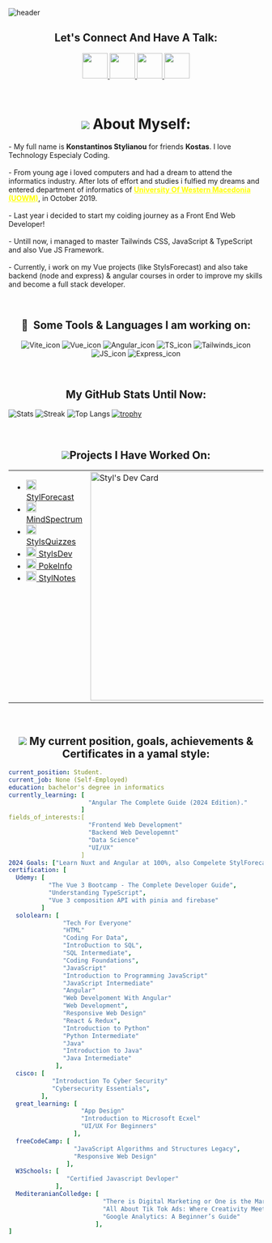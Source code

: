 ![header](https://capsule-render.vercel.app/api?text=Hey%20Everyone!&animation=fadeIn&type=waving&color=random&fontColor=3b82f6&height=100&width=100%)

 <h2 align="center">Let's Connect And Have A Talk: </h1>
 <p align="center">
   <a href="https://www.instagram.com/_kostas_styl/?hl=en">
    <img height="50" src="https://user-images.githubusercontent.com/46517096/166974368-9798f39f-1f46-499c-b14e-81f0a3f83a06.png"/>
   </a>
   <a href="https://twitter.com/AliBaBaSssS/">
    <img height="50" src="https://api.iconify.design/devicon:twitter.svg?color=%234188be"/>
   </a>
   <a href="https://www.linkedin.com/in/konstantinos-stylianou-a4a95625b/">
    <img height="50" src="https://api.iconify.design/skill-icons:linkedin.svg?color=%234188be"/>
   </a>
   <a href="#">
    <img height="50" src="https://api.iconify.design/logos:discord-icon.svg?color=%234188be"/>
   </a>
 </p>

<br>
<h1 align="center"><img src="https://api.iconify.design/twemoji:man-detective-medium-skin-tone.svg?width=35"/> About Myself:</h1>

<p>
 - My full name is <b>Konstantinos Stylianou</b> for friends <b>Kostas</b>. I love Technology Especialy Coding. 
<br><br>- From young age i loved computers and had a dream to attend the informatics industry. After lots of effort and studies i fulfied my dreams and entered department of informatics of <strong> <u style="color:yellow;">University Of Western Macedonia (UOWM)</u></strong>, in October 2019.
<br><br>- Last year i decided to start my coiding journey as  a Front End Web Developer!
<br><br>- Untill now, i managed to master Tailwinds CSS, JavaScript & TypeScript and also Vue JS Framework.
<br><br>- Currently, i work on my Vue projects (like StylsForecast) and also take backend (node and express) & angular courses in order to improve my skills and become a full stack developer.
</p>
 
<br> 
<h2 align="center"> 🚀 &nbsp;Some Tools & Languages I am working on:</h1>
<p align="center">
  <span><img src="https://api.iconify.design/logos:vitejs.svg?width=60" alt="Vite_icon"/></span> 
  <span><img src="https://api.iconify.design/logos:vue.svg?width=60" alt="Vue_icon"/></span> 
  <span><img src="https://api.iconify.design/logos:angular-icon.svg?width=60" alt="Angular_icon"/></span> 
  <span><img src="https://api.iconify.design/logos:typescript-icon-round.svg?width=60" alt="TS_icon"/></span> 
  <span><img src="https://api.iconify.design/logos:tailwindcss-icon.svg?width=60" alt="Tailwinds_icon"/></span> 
  <span><img src="https://api.iconify.design/logos:javascript.svg?width=60" alt="JS_icon"/></span> 
  <span><img src="https://api.iconify.design/skill-icons:expressjs-light.svg?width=60" alt="Express_icon"/></span> 
</p>

<br> 
<h2 align="center"> My GitHub Stats Until Now:</h2>

![Stats](https://github-readme-stats.vercel.app/api?username=AliBaBas02&show_icons=true&locale=en&theme=synthwave&count_private=true&hide_border=true)
![Streak](https://github-readme-streak-stats.herokuapp.com/?user=AliBaBas02&theme=synthwave&hide_border=synthwave&include_all_commits=true)
![Top Langs](https://github-readme-stats.vercel.app/api/top-langs/?username=AliBaBas02&layout=donut&theme=synthwave&hide_border=true)
[![trophy](https://github-profile-trophy.vercel.app/?username=AliBaBas02&theme=tokyonight&no-frame=true&no-bg=true&margin-w=8&margin-h=8&row=3&column=4)](https://github.com/ryo-ma/github-profile-trophy)

<br> 
<h2 align="center"><img src="https://api.iconify.design/zondicons:network.svg?color=%234188be&width=30" />Projects I Have Worked On:</h1>

<table style="border: none; width="100%"">
  <tr>
    <td valign="top">
      <ul>
        <li><a href="https://stylforecast.pages.dev/"><img src="https://api.iconify.design/ri:meteor-fill.svg?color=%2322ce2d" width="20px" /> StylForecast </a></li>
        <li><a href="https://mindspectrum.pages.dev/"><img src="https://api.iconify.design/ph:activity-bold.svg?color=%2322ce2d" width="20px" /> MindSpectrum </a></li>
        <li><a href="https://stylquizzes.pages.dev/"><img src="https://pub-a65a191fa4d14606aec83a6b14268769.r2.dev/logo.svg" width="20px" /> StylsQuizzes</a></li>
        <li><a href="https://styls.pages.dev/"><img src="https://pub-a65a191fa4d14606aec83a6b14268769.r2.dev/logo.svg" width="20px" /> StylsDev</a></li>
        <li><a href="https://pokeinfo.pages.dev/"><img src="https://pub-a65a191fa4d14606aec83a6b14268769.r2.dev/pokeIcon.png" width="20px" /> PokeInfo</a></li>
        <li><a href="https://stylsnotes.pages.dev"><img src="https://api.iconify.design/line-md:clipboard-list.svg?color=%2322ffffff" width="20px" /> StylNotes</a> </li>
      </ul>
    </td>
    <td valign="top">
      <a href="https://app.daily.dev/styl"><img src="https://api.daily.dev/devcards/v2/lyF4WBTvWMqO0vlNKBCi6.png?type=wide&r=vwo" width="452" alt="Styl's Dev Card"/></a>
    </td>
  </tr>
</table>

 <br> 
<h2 align="center"><img src="https://api.iconify.design/twemoji:magnifying-glass-tilted-right.svg?width=35" /> My current position, goals, achievements & Certificates in a yamal style:</h1>

```yaml
current_position: Student.
current_job: None (Self-Employed)
education: bachelor's degree in informatics
currently_learning: [
                      "Angular The Complete Guide (2024 Edition)."
                    ]
fields_of_interests:[
                      "Frontend Web Development"
                      "Backend Web Developemnt"
                      "Data Science"
                      "UI/UX"
                    ]
2024 Goals: ["Learn Nuxt and Angular at 100%, also Compelete StylForecast Project!"] 
certification: [
  Udemy: [
           "The Vue 3 Bootcamp - The Complete Developer Guide",
           "Understanding TypeScript",
           "Vue 3 composition API with pinia and firebase"
         ]
  sololearn: [
               "Tech For Everyone"
               "HTML"
               "Coding For Data",
               "IntroDuction to SQL",
               "SQL Intermediate",
               "Coding Foundations",
               "JavaScript"
               "Introduction to Programming JavaScript"
               "JavaScript Intermediate"
               "Angular"
               "Web Develpoment With Angular"
               "Web Development",
               "Responsive Web Design"
               "React & Redux",
               "Introduction to Python"
               "Python Intermediate"
               "Java"
               "Introduction to Java"
               "Java Intermediate"   
             ],
  cisco: [
            "Introduction To Cyber Security"
            "Cybersecurity Essentials",
         ],
  great_learning: [
                    "App Design"
                    "Introduction to Microsoft Ecxel"
                    "UI/UX For Beginners"
                  ],
  freeCodeCamp: [
                  "JavaScript Algorithms and Structures Legacy",
                  "Responsive Web Design"
                ],
  W3Schools: [
                "Certified Javascript Devloper"
             ],
  MediteranianColledge: [
                          "There is Digital Marketing or One is the Marketing?"
                          "All About Tik Tok Ads: Where Creativity Meets Advertising"
                          "Google Analytics: A Beginner’s Guide" 
                        ],
]
```

